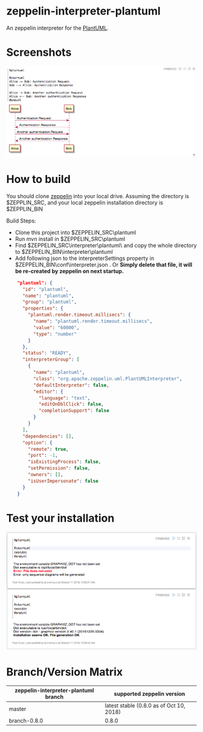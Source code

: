 # zeppelin-interpreter-plantuml

An zeppelin interpreter for the [PlantUML](http://plantuml.com/). 

# Screenshots

![Alice and Bot](./data/alice-bob.png)

# How to build

You should clone [zeppelin](https://github.com/apache/zeppelin) into your local drive. Assuming the directory is $ZEPPLIN_SRC, and your local zeppelin installation directory is $ZEPPLIN_BIN

Build Steps:

  - Clone this project into $ZEPPELIN_SRC\plantuml
  - Run mvn install in $ZEPPELIN_SRC\plantuml
  - Find $ZEPPELIN_SRC\interpreter\plantuml\ and copy the whole directory to $ZEPPELIN_BIN\interpreter\plantuml
  - Add following json to the interpreterSettings property in $ZEPPELIN_BIN\conf\interpreter.json . Or **Simply delete that file, it will be re-created by zeppelin on next startup.**

```json
    "plantuml": {
      "id": "plantuml",
      "name": "plantuml",
      "group": "plantuml",
      "properties": {
        "plantuml.render.timeout.millisecs": {
          "name": "plantuml.render.timeout.millisecs",
          "value": "60000",
          "type": "number"
        }
      },
      "status": "READY",
      "interpreterGroup": [
        {
          "name": "plantuml",
          "class": "org.apache.zeppelin.uml.PlantUMLInterpreter",
          "defaultInterpreter": false,
          "editor": {
            "language": "text",
            "editOnDblClick": false,
            "completionSupport": false
          }
        }
      ],
      "dependencies": [],
      "option": {
        "remote": true,
        "port": -1,
        "isExistingProcess": false,
        "setPermission": false,
        "owners": [],
        "isUserImpersonate": false
      }
    }
```

# Test your installation

![Testing](./data/testdot.png)

# Branch/Version Matrix

| zeppelin-interpreter-plantuml branch | supported zeppelin version |
| ------------- | ------------- |
| master  | latest stable (0.8.0 as of Oct 10, 2018)  |
| branch-0.8.0  | 0.8.0  |
